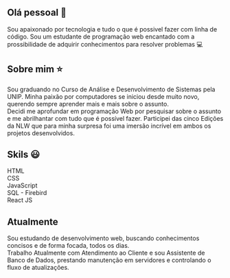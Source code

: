 ## Olá pessoal 👋
Sou apaixonado por tecnologia e tudo o que é possivel fazer com linha de código. 
Sou um estudante de programação web encantado com a prossibilidade de adquirir conhecimentos para resolver problemas :computer:


## Sobre mim :star:
Sou graduando no Curso de Análise e Desenvolvimento de Sistemas pela UNIP. Minha paixão por computadores se iniciou desde muito novo, querendo sempre aprender mais e mais sobre o assunto.
<br>
Decidi me aprofundar em programação Web por pesquisar sobre o assunto e me abrilhantar com tudo que é possível fazer. Participei das cinco Edições da NLW que para minha surpresa foi uma imersão incrível em ambos os projetos desenvolvidos.

## Skils :smiley:
HTML <br>
CSS <br>
JavaScript <br>
SQL - Firebird <br>
React JS <br>

## Atualmente
Sou estudando de desenvolvimento web, buscando conhecimentos concisos e de forma focada, todos os dias.
<br>
Trabalho Atualmente com Atendimento ao Cliente e sou Assistente de Banco de Dados, prestando manutenção em servidores e controlando o fluxo de atualizações. 
